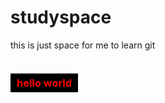 # studyspace
this is just space for me to learn git
<h3 style="color: red;background-color: black;display: inline-block;padding: 5px 10px;">hello world</h3>
